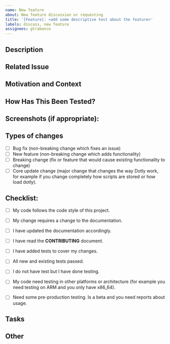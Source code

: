 ```yaml
---
name: New feature
about: New feature discussion or requesting
title: '[Feature]: <add some descriptive test about the feature>'
labels: discuss, new feature
assignees: gtrabanco
---
```

<!---
Please use English as main language

Also add [HELP NEEDED] in the title before all text if you need some∩ help.
Add also [WIP] before every other prefix if you have task to do or you have proposed task (because work in a team or you desire some help).
-->

## Description
<!--- Describe your changes -->

## Related Issue
<!--- If suggesting a new feature or change and was discussed it firs. Add here the link to the issue or discussion. -->
<!--- If fixing a bug, there should be an issue describing it with steps to reproduce -->
<!--- Please link to the issue here: -->

## Motivation and Context
<!--- Why is this change required? What problem does it solve? -->

## How Has This Been Tested?
<!--- Please describe in detail how you tested your changes. -->
<!--- Include details of your testing environment, and the tests you ran to (a lot of details are only required when is a breaking change or ) -->
<!--- Please if you haven't tested please, mark this PR as draft and do some tests. If you need help, just ask for it --->

## Screenshots (if appropriate):

## Types of changes
<!--- What types of changes does your code introduce? Put an `x` in all the boxes that apply: -->
- [ ] Bug fix (non-breaking change which fixes an issue)
- [ ] New feature (non-breaking change which adds functionality)
- [ ] Breaking change (fix or feature that would cause existing functionality to change)
- [ ] Core update change (major change that changes the way Dotly work, for example if you change completely how scripts are stored or how load dotly).

## Checklist:
<!--- Go over all the following points, and put an `x` in all the boxes that apply. -->
<!--- If you're unsure about any of these, don't hesitate to ask. We're here to help! -->
- [ ] My code follows the code style of this project.
- [ ] My change requires a change to the documentation.
- [ ] I have updated the documentation accordingly.
- [ ] I have read the **CONTRIBUTING** document.
- [ ] I have added tests to cover my changes.
- [ ] All new and existing tests passed.
- [ ] I do not have test but I have done testing.
- [ ] My code need testing in other platforms or architecture (for example you need testing on ARM and you only have x86_64).
- [ ] Need some pre-production testing. Is a beta and you need reports about usage.


## Tasks
<!---
Only for large PRs and when you have multiple stuff to do. Use this only if this is a WIP (Work In Progress) PR.
Delete if your PR is ready when you create the PR.
 --->

 ## Other
<!--- If you want to add something add it here --->